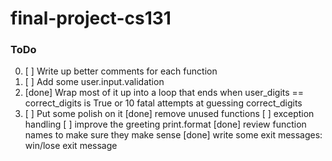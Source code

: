 # final-project-cs131

### ToDo
0.  [ ] Write up better comments for each function
1.  [ ] Add some user.input.validation
2.  [done] Wrap most of it up into a loop that
            ends when user_digits == correct_digits is True
            or 10 fatal attempts at guessing correct_digits
3.  [ ] Put some polish on it
            [done] remove unused functions
            [ ] exception handling
            [ ] improve the greeting print.format
            [done] review function names to make sure they make sense
            [done] write some exit messages: win/lose exit message
